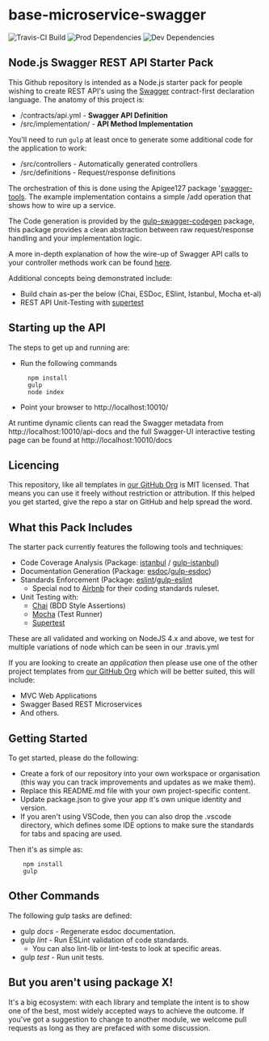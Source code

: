 # base-microservice-swagger
![Travis-CI Build](https://travis-ci.org/node-templates/base-microservice-swagger.svg?branch=master)
![Prod Dependencies](https://david-dm.org/node-templates/base-microservice-swagger/status.svg)
![Dev Dependencies](https://david-dm.org/node-templates/base-microservice-swagger/dev-status.svg)

## Node.js Swagger REST API Starter Pack
This Github repository is intended as a Node.js starter pack for people wishing to create REST
API's using the [Swagger](http://swagger.io) contract-first declaration language. The anatomy 
of this project is:

* /contracts/api.yml    - __Swagger API Definition__
* /src/implementation/  - __API Method Implementation__

You'll need to run `gulp` at least once to generate some additional code for the application to work:

  * /src/controllers      - Automatically generated controllers
  * /src/definitions      - Request/response definitions

The orchestration of this is done using the Apigee127 package '[swagger-tools](https://github.com/apigee-127/swagger-tools).
The example implementation contains a simple /add operation that shows how to wire up
a service. 

The Code generation is provided by the [gulp-swagger-codegen](https://npmjs.com/package/gulp-swagger-codegen) package,
this package provides a clean abstraction between raw request/response handling and your implementation
logic.

A more in-depth explanation of how the wire-up of Swagger API calls to your controller methods work
can be found [here](https://github.com/apigee-127/swagger-tools/blob/master/docs/QuickStart.md).

Additional concepts being demonstrated include:

* Build chain as-per the below (Chai, ESDoc, ESlint, Istanbul, Mocha et-al)
* REST API Unit-Testing with [supertest](https://npmjs.org/package/supertest)

## Starting up the API
The steps to get up and running are:

* Run the following commands

        npm install
        gulp
        node index

* Point your browser to http://localhost:10010/
    
At runtime dynamic clients can read the Swagger metadata from http://localhost:10010/api-docs and
the full Swagger-UI interactive testing page can be found at http://localhost:10010/docs

## Licencing
This repository, like all templates in [our GitHub Org](https://github.com/node-templates) is
MIT licensed. That means you can use it freely without restriction or attribution. If this
helped you get started, give the repo a star on GitHub and help spread the word.

## What this Pack Includes
The starter pack currently features the following tools and techniques:

- Code Coverage Analysis (Package: [istanbul](https://github.com/gotwarlost/istanbul) / [gulp-istanbul](https://github.com/SBoudrias/gulp-istanbul))
- Documentation Generation (Package: [esdoc](https://github.com/esdoc/esdoc)/[gulp-esdoc](https://github.com/nanopx/gulp-esdoc))
- Standards Enforcement (Package: [eslint](https://github.com/eslint/eslint)/[gulp-eslint](https://github.com/adametry/gulp-eslint)
    - Special nod to [Airbnb](https://github.com/airbnb/javascript/) for their coding standards ruleset.
- Unit Testing with:
    - [Chai](https://github.com/chaijs/chai) (BDD Style Assertions)
    - [Mocha](https://github.com/mochajs/mocha) (Test Runner)
    - [Supertest](https://npmjs.org/package/supertest)

These are all validated and working on NodeJS 4.x and above, we test for multiple
variations of node which can be seen in our .travis.yml

If you are looking to create an _application_ then please use one of the
other project templates from [our GitHub Org](https://github.com/node-templates)
which will be better suited, this will include:

- MVC Web Applications
- Swagger Based REST Microservices
- And others.

## Getting Started
To get started, please do the following:

* Create a fork of our repository into your own workspace or organisation 
    (this way you can track improvements and updates as we make them).
* Replace this README.md file with your own project-specific content.
* Update package.json to give your app it's own unique identity and version.
* If you aren't using VSCode, then you can also drop the .vscode directory, 
which defines some IDE options to make sure the standards for tabs and spacing
are used.

Then it's as simple as:

        npm install
        gulp

## Other Commands
The following gulp tasks are defined:

* gulp *docs* - Regenerate esdoc documentation.
* gulp *lint* - Run ESLint validation of code standards. 
    - You can also lint-lib or lint-tests to look at specific areas.
* gulp *test* - Run unit tests.

## But you aren't using package X!
It's a big ecosystem: with each library and template the intent is to show one
of the best, most widely accepted ways to achieve the outcome. If you've got a
suggestion to change to another module, we welcome pull requests as long as they
are prefaced with some discussion. 
